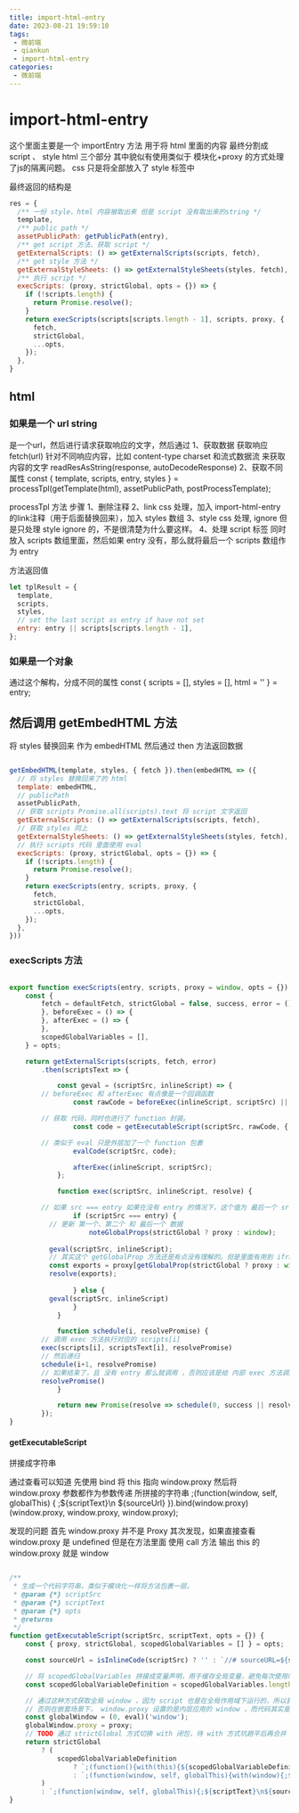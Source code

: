 ```yaml
---
title: import-html-entry
date: 2023-08-21 19:59:10
tags:
 - 微前端
 - qiankun
 - import-html-entry
categories:
 - 微前端
---
```


# import-html-entry

这个里面主要是一个 importEntry 方法
用于将 html 里面的内容 最终分割成 script 、 style html 三个部分
其中貌似有使用类似于 模块化+proxy 的方式处理了js的隔离问题。
css 只是将全部放入了 style 标签中

最终返回的结构是
```JavaScript
res = {
  /** 一份 style、html 内容被取出来 但是 script 没有取出来的string */
  template,
  /** public path */
  assetPublicPath: getPublicPath(entry),
  /** get script 方法、获取 script */
  getExternalScripts: () => getExternalScripts(scripts, fetch),
  /** get style 方法 */
  getExternalStyleSheets: () => getExternalStyleSheets(styles, fetch),
  /** 执行 script */
  execScripts: (proxy, strictGlobal, opts = {}) => {
    if (!scripts.length) {
      return Promise.resolve();
    }
    return execScripts(scripts[scripts.length - 1], scripts, proxy, {
      fetch,
      strictGlobal,
      ...opts,
    });
  },
}

```


## html

### 如果是一个 url string

是一个url，然后进行请求获取响应的文字，然后通过
1、获取数据
获取响应 fetch(url)
针对不同响应内容，比如 content-type charset 和流式数据流 来获取内容的文字 readResAsString(response, autoDecodeResponse)
2、获取不同属性
const { template, scripts, entry, styles } = processTpl(getTemplate(html), assetPublicPath, postProcessTemplate);

processTpl 方法 步骤
1、删除注释
2、link css 处理，加入 import-html-entry 的link注释（用于后面替换回来），加入 styles 数组
3、style css 处理, ignore 但是只处理 style ignore 的，不是很清楚为什么要这样。
4、处理 script 标签 同时 放入 scripts 数组里面，然后如果 entry 没有，那么就将最后一个 scripts 数组作为 entry

方法返回值
```JavaScript
let tplResult = {
  template,
  scripts,
  styles,
  // set the last script as entry if have not set
  entry: entry || scripts[scripts.length - 1],
};
```

### 如果是一个对象

通过这个解构，分成不同的属性
const { scripts = [], styles = [], html = '' } = entry;



## 然后调用 getEmbedHTML 方法

将 styles 替换回来 作为 embedHTML
然后通过 then 方法返回数据

```JavaScript

getEmbedHTML(template, styles, { fetch }).then(embedHTML => ({
  // 将 styles 替换回来了的 html
  template: embedHTML,
  // publicPath
  assetPublicPath,
  // 获取 scripts Promise.all(scripts).text 将 script 文字返回
  getExternalScripts: () => getExternalScripts(scripts, fetch),
  // 获取 styles 同上
  getExternalStyleSheets: () => getExternalStyleSheets(styles, fetch),
  // 执行 scripts 代码 里面使用 eval
  execScripts: (proxy, strictGlobal, opts = {}) => {
    if (!scripts.length) {
      return Promise.resolve();
    }
    return execScripts(entry, scripts, proxy, {
      fetch,
      strictGlobal,
      ...opts,
    });
  },
}))

```

### execScripts 方法


```JavaScript

export function execScripts(entry, scripts, proxy = window, opts = {}) {
	const {
		fetch = defaultFetch, strictGlobal = false, success, error = () => {
		}, beforeExec = () => {
		}, afterExec = () => {
		},
		scopedGlobalVariables = [],
	} = opts;

	return getExternalScripts(scripts, fetch, error)
		.then(scriptsText => {

			const geval = (scriptSrc, inlineScript) => {
        // beforeExec 和 afterExec 有点像是一个回调函数
				const rawCode = beforeExec(inlineScript, scriptSrc) || inlineScript;

        // 获取 代码，同时也进行了 function 封装。
				const code = getExecutableScript(scriptSrc, rawCode, { proxy, strictGlobal, scopedGlobalVariables });

        // 类似于 eval 只是外层加了一个 function 包裹
				evalCode(scriptSrc, code);

				afterExec(inlineScript, scriptSrc);
			};

			function exec(scriptSrc, inlineScript, resolve) {

        // 如果 src === entry 如果在没有 entry 的情况下，这个值为 最后一个 src
				if (scriptSrc === entry) {
          // 更新 第一个、第二个 和 最后一个 数据
					noteGlobalProps(strictGlobal ? proxy : window);
            
          geval(scriptSrc, inlineScript);
          // 其实这个 getGlobalProp 方法还是有点没有理解的。但是里面有用到 iframe 
          const exports = proxy[getGlobalProp(strictGlobal ? proxy : window)] || {};
          resolve(exports);
          
				} else {
          geval(scriptSrc, inlineScript)
				}
			}

			function schedule(i, resolvePromise) {
        // 调用 exec 方法执行对应的 scripts[i]
        exec(scripts[i], scriptsText[i], resolvePromise)
        // 然后递归 
        schedule(i+1, resolvePromise)
        // 如果结束了，且 没有 entry 那么就调用 ，否则应该是给 内部 exec 方法调用
        resolvePromise()
			}

			return new Promise(resolve => schedule(0, success || resolve));
		});
}

```

#### getExecutableScript

拼接成字符串

通过查看可以知道 先使用 bind 将 this 指向 window.proxy
然后将 window.proxy 参数都作为参数传递
所拼接的字符串
;(function(window, self, globalThis) {
  ;${scriptText}\n
  ${sourceUrl}
}).bind(window.proxy)
(window.proxy, window.proxy, window.proxy);

发现的问题
首先 window.proxy 并不是 Proxy
其次发现，如果直接查看 window.proxy 是 undefined
但是在方法里面 使用 call 方法 输出 this 的 window.proxy 就是 window  

```JavaScript

/**
 * 生成一个代码字符串，类似于模块化一样将方法包裹一层。
 * @param {*} scriptSrc 
 * @param {*} scriptText 
 * @param {*} opts 
 * @returns 
 */
function getExecutableScript(scriptSrc, scriptText, opts = {}) {
	const { proxy, strictGlobal, scopedGlobalVariables = [] } = opts;

	const sourceUrl = isInlineCode(scriptSrc) ? '' : `//# sourceURL=${scriptSrc}\n`;

	// 将 scopedGlobalVariables 拼接成变量声明，用于缓存全局变量，避免每次使用时都走一遍代理
	const scopedGlobalVariableDefinition = scopedGlobalVariables.length ? `const {${scopedGlobalVariables.join(',')}}=this;` : '';

	// 通过这种方式获取全局 window ，因为 script 也是在全局作用域下运行的，所以我们通过 window.proxy 绑定时也必须确保绑定到全局 window 上
	// 否则在嵌套场景下， window.proxy 设置的是内层应用的 window ，而代码其实是在全局作用域运行的，会导致闭包里的 window.proxy 取的是最外层的微应用的 proxy
	const globalWindow = (0, eval)('window');
	globalWindow.proxy = proxy;
	// TODO 通过 strictGlobal 方式切换 with 闭包，待 with 方式坑趟平后再合并
	return strictGlobal
		? (
			scopedGlobalVariableDefinition
				? `;(function(){with(this){${scopedGlobalVariableDefinition}${scriptText}\n${sourceUrl}}}).bind(window.proxy)();`
				: `;(function(window, self, globalThis){with(window){;${scriptText}\n${sourceUrl}}}).bind(window.proxy)(window.proxy, window.proxy, window.proxy);`
		)
		: `;(function(window, self, globalThis){;${scriptText}\n${sourceUrl}}).bind(window.proxy)(window.proxy, window.proxy, window.proxy);`;
}

```
